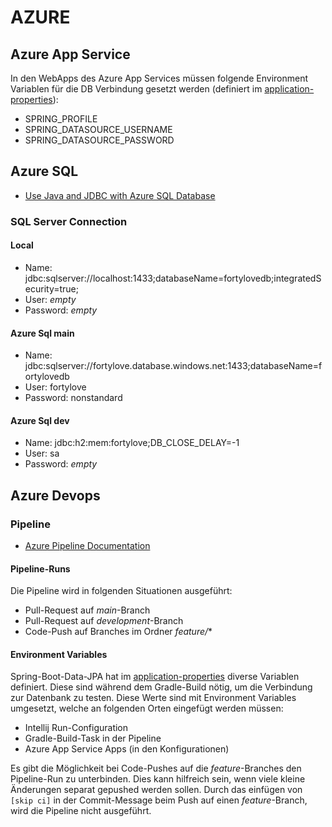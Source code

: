 # AZURE

## Azure App Service
In den WebApps des Azure App Services müssen folgende Environment Variablen für die DB Verbindung gesetzt werden (definiert im [application-properties](../../src/main/resources/application.properties)):
* SPRING_PROFILE
* SPRING_DATASOURCE_USERNAME
* SPRING_DATASOURCE_PASSWORD

## Azure SQL
* [Use Java and JDBC with Azure SQL Database](https://learn.microsoft.com/en-us/azure/azure-sql/database/connect-query-java?view=azuresql)

### SQL Server Connection
#### Local
* Name: jdbc:sqlserver://localhost:1433;databaseName=fortylovedb;integratedSecurity=true;
* User: *empty*
* Password: *empty*

#### Azure Sql main
* Name: jdbc:sqlserver://fortylove.database.windows.net:1433;databaseName=fortylovedb
* User: fortylove
* Password: nonstandard

#### Azure Sql dev
* Name: jdbc:h2:mem:fortylove;DB_CLOSE_DELAY=-1
* User: sa
* Password: *empty*

## Azure Devops
### Pipeline
* [Azure Pipeline Documentation](https://learn.microsoft.com/en-us/azure/devops/pipelines/?view=azure-devops)

#### Pipeline-Runs
Die Pipeline wird in folgenden Situationen ausgeführt:
* Pull-Request auf *main*-Branch
* Pull-Request auf *development*-Branch
* Code-Push auf Branches im Ordner *feature/**

#### Environment Variables
Spring-Boot-Data-JPA hat im [application-properties](../../src/main/resources/application.properties) diverse Variablen definiert. Diese sind während dem Gradle-Build
nötig, um die Verbindung zur Datenbank zu testen. Diese Werte sind mit Environment Variables umgesetzt, welche an folgenden Orten eingefügt werden müssen:
* Intellij Run-Configuration
* Gradle-Build-Task in der Pipeline
* Azure App Service Apps (in den Konfigurationen)

Es gibt die Möglichkeit bei Code-Pushes auf die *feature*-Branches den Pipeline-Run zu unterbinden. Dies kann hilfreich sein, wenn viele kleine Änderungen separat
gepushed werden sollen. Durch das einfügen von `[skip ci]` in der Commit-Message beim Push auf einen *feature*-Branch, wird die Pipeline nicht ausgeführt.


